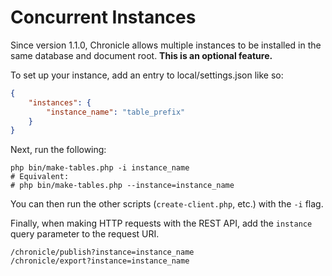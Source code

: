 # Concurrent Instances

Since version 1.1.0, Chronicle allows multiple instances to be
installed in the same database and document root. **This is an
optional feature.**

To set up your instance, add an entry to local/settings.json like so:

```json
{
    "instances": {
        "instance_name": "table_prefix"
    }
}
```

Next, run the following:

```terminal
php bin/make-tables.php -i instance_name
# Equivalent:
# php bin/make-tables.php --instance=instance_name
```

You can then run the other scripts (`create-client.php`, etc.) with the
`-i` flag.

Finally, when making HTTP requests with the REST API, add the `instance` 
query parameter to the request URI.

    /chronicle/publish?instance=instance_name
    /chronicle/export?instance=instance_name

